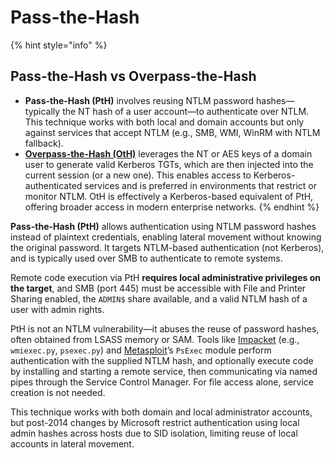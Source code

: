 # Pass-the-Hash

{% hint style="info" %}
## Pass-the-Hash vs Overpass-the-Hash

* **Pass-the-Hash (PtH)** involves reusing NTLM password hashes—typically the NT hash of a user account—to authenticate over NTLM. This technique works with both local and domain accounts but only against services that accept NTLM (e.g., SMB, WMI, WinRM with NTLM fallback).
* [**Overpass-the-Hash (OtH)**](overpass-the-hash.md) leverages the NT or AES keys of a domain user to generate valid Kerberos TGTs, which are then injected into the current session (or a new one). This enables access to Kerberos-authenticated services and is preferred in environments that restrict or monitor NTLM. OtH is effectively a Kerberos-based equivalent of PtH, offering broader access in modern enterprise networks.
{% endhint %}

**Pass-the-Hash (PtH)** allows authentication using NTLM password hashes instead of plaintext credentials, enabling lateral movement without knowing the original password. It targets NTLM-based authentication (not Kerberos), and is typically used over SMB to authenticate to remote systems.&#x20;

Remote code execution via PtH **requires local administrative privileges on the target**, and SMB (port 445) must be accessible with File and Printer Sharing enabled, the `ADMIN$` share available, and a valid NTLM hash of a user with admin rights.

PtH is not an NTLM vulnerability—it abuses the reuse of password hashes, often obtained from LSASS memory or SAM. Tools like [Impacket](../ad-tools/impacket.md) (e.g., `wmiexec.py`, `psexec.py`) and [Metasploit](../../../tools/metasploit/)’s `PsExec` module perform authentication with the supplied NTLM hash, and optionally execute code by installing and starting a remote service, then communicating via named pipes through the Service Control Manager. For file access alone, service creation is not needed.&#x20;

This technique works with both domain and local administrator accounts, but post-2014 changes by Microsoft restrict authentication using local admin hashes across hosts due to SID isolation, limiting reuse of local accounts in lateral movement.

